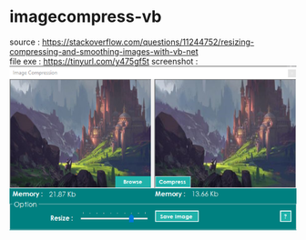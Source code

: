 # imagecompress-vb
source : https://stackoverflow.com/questions/11244752/resizing-compressing-and-smoothing-images-with-vb-net  
file exe : https://tinyurl.com/y475gf5t
screenshot :  
![imagecompress](screenshot.PNG)
